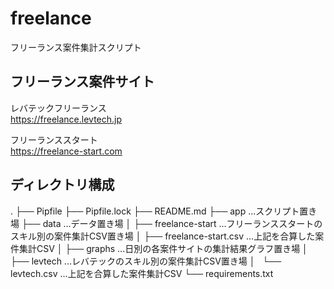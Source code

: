 # freelance
フリーランス案件集計スクリプト

## フリーランス案件サイト

レバテックフリーランス  
https://freelance.levtech.jp

フリーランススタート  
https://freelance-start.com

## ディレクトリ構成
.
├── Pipfile
├── Pipfile.lock
├── README.md
├── app ...スクリプト置き場
├── data ...データ置き場
│   ├── freelance-start ...フリーランススタートのスキル別の案件集計CSV置き場
│   ├── freelance-start.csv ...上記を合算した案件集計CSV
│   ├── graphs ...日別の各案件サイトの集計結果グラフ置き場
│   ├── levtech ...レバテックのスキル別の案件集計CSV置き場
│   └── levtech.csv ...上記を合算した案件集計CSV
└── requirements.txt

